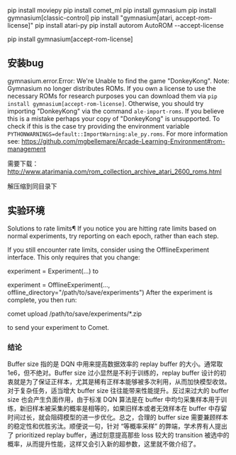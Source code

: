 pip install moviepy
pip install comet_ml
pip install gymnasium
pip install gymnasium[classic-control]
pip install "gymnasium[atari, accept-rom-license]"
pip install atari-py
pip install autorom
AutoROM --accept-license

pip install gymnasium[accept-rom-license]

## 安装bug

gymnasium.error.Error: We're Unable to find the game "DonkeyKong". Note: Gymnasium no longer distributes ROMs. If you own a license to use the necessary ROMs for research purposes you can download them via `pip install gymnasium[accept-rom-license]`. Otherwise, you should try importing "DonkeyKong" via the command `ale-import-roms`. If you believe this is a mistake perhaps your copy of "DonkeyKong" is unsupported. To check if this is the case try providing the environment variable `PYTHONWARNINGS=default::ImportWarning:ale_py.roms`. For more information see: https://github.com/mgbellemare/Arcade-Learning-Environment#rom-management


需要下载：http://www.atarimania.com/rom_collection_archive_atari_2600_roms.html

解压缩到同目录下


## 实验环境

Solutions to rate limits¶
If you notice you are hitting rate limits based on normal experiments, try reporting on each epoch, rather than each step.

If you still encounter rate limits, consider using the OfflineExperiment interface. This only requires that you change:


experiment = Experiment(...)
to


experiment = OfflineExperiment(..., offline_directory="/path/to/save/experiments")
After the experiment is complete, you then run:


comet upload /path/to/save/experiments/*.zip

to send your experiment to Comet.



### 结论

Buffer size 指的是 DQN 中用来提高数据效率的 replay buffer 的大小。通常取 1e6，但不绝对。Buffer size 过小显然是不利于训练的，replay buffer 设计的初衷就是为了保证正样本，尤其是稀有正样本能够被多次利用，从而加快模型收敛。对于复杂任务，适当增大 buffer size 往往能带来性能提升。反过来过大的 buffer size 也会产生负面作用，由于标准 DQN 算法是在 buffer 中均匀采集样本用于训练，新旧样本被采集的概率是相等的，如果旧样本或者无效样本在 buffer 中存留时间过长，就会阻碍模型的进一步优化。总之，合理的 buffer size 需要兼顾样本的稳定性和优胜劣汰。顺便说一句，针对 “等概率采样” 的弊端，学术界有人提出了 prioritized replay buffer，通过刻意提高那些 loss 较大的 transition 被选中的概率，从而提升性能，这样又会引入新的超参数，这里就不做介绍了。

